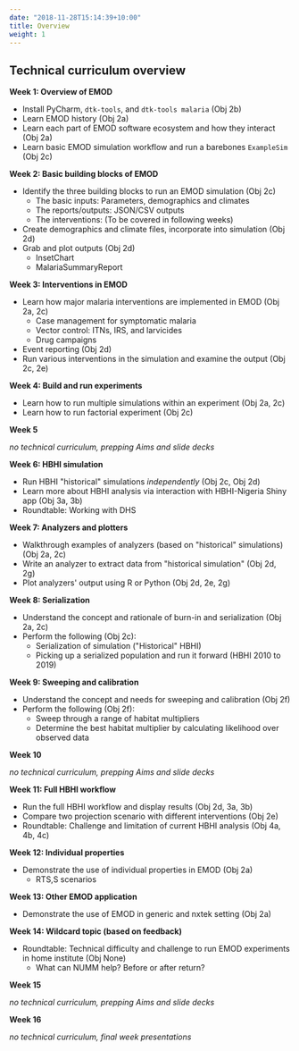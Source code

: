 ```yaml
---
date: "2018-11-28T15:14:39+10:00"
title: Overview
weight: 1
---
```


## Technical curriculum overview

**Week 1: Overview of EMOD**

- Install PyCharm, `dtk-tools`, and `dtk-tools malaria` (Obj 2b)
- Learn EMOD history (Obj 2a)
- Learn each part of EMOD software ecosystem and how they interact (Obj 2a)
- Learn basic EMOD simulation workflow and run a barebones `ExampleSim` (Obj 2c)

**Week 2: Basic building blocks of EMOD**

- Identify the three building blocks to run an EMOD simulation (Obj 2c)
    + The basic inputs: Parameters, demographics and climates
    + The reports/outputs: JSON/CSV outputs
    + The interventions: (To be covered in following weeks)
- Create demographics and climate files, incorporate into simulation (Obj 2d)
- Grab and plot outputs (Obj 2d)
    + InsetChart
    + MalariaSummaryReport

**Week 3: Interventions in EMOD**

- Learn how major malaria interventions are implemented in EMOD (Obj 2a, 2c)
    + Case management for symptomatic malaria
    + Vector control: ITNs, IRS, and larvicides
    + Drug campaigns
- Event reporting (Obj 2d)
- Run various interventions in the simulation and examine the output (Obj 2c, 2e)

**Week 4: Build and run experiments**

- Learn how to run multiple simulations within an experiment (Obj 2a, 2c)
- Learn how to run factorial experiment (Obj 2c)

**Week 5**

*no technical curriculum, prepping Aims and slide decks*

**Week 6: HBHI simulation**

- Run HBHI "historical" simulations *independently* (Obj 2c, Obj 2d)
- Learn more about HBHI analysis via interaction with HBHI-Nigeria Shiny app (Obj 3a, 3b)
- Roundtable: Working with DHS

**Week 7: Analyzers and plotters**

- Walkthrough examples of analyzers (based on "historical" simulations) (Obj 2a, 2c)
- Write an analyzer to extract data from "historical simulation" (Obj 2d, 2g)
- Plot analyzers' output using R or Python (Obj 2d, 2e, 2g)

**Week 8: Serialization**

- Understand the concept and rationale of burn-in and serialization (Obj 2a, 2c)
- Perform the following (Obj 2c):
    + Serialization of simulation ("Historical" HBHI)
    + Picking up a serialized population and run it forward (HBHI 2010 to 2019) 

**Week 9: Sweeping and calibration**

- Understand the concept and needs for sweeping and calibration (Obj 2f)
- Perform the following (Obj 2f):
    + Sweep through a range of habitat multipliers
    + Determine the best habitat multiplier by calculating likelihood over observed data

**Week 10**

*no technical curriculum, prepping Aims and slide decks*

**Week 11: Full HBHI workflow**

- Run the full HBHI workflow and display results (Obj 2d, 3a, 3b)
- Compare two projection scenario with different interventions (Obj 2e)
- Roundtable: Challenge and limitation of current HBHI analysis (Obj 4a, 4b, 4c)

**Week 12: Individual properties**

- Demonstrate the use of individual properties in EMOD (Obj 2a)
    + RTS,S scenarios

**Week 13: Other EMOD application**

- Demonstrate the use of EMOD in generic and nxtek setting (Obj 2a)

**Week 14: Wildcard topic (based on feedback)**

- Roundtable: Technical difficulty and challenge to run EMOD experiments in home institute (Obj None)
    + What can NUMM help? Before or after return?


**Week 15**

*no technical curriculum, prepping Aims and slide decks*

**Week 16**

*no technical curriculum, final week presentations*